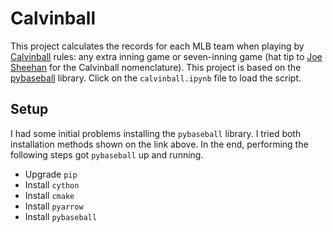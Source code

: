 # Calvinball

This project calculates the records for each MLB team when playing by [Calvinball](https://en.wikipedia.org/wiki/Calvin_and_Hobbes#Calvinball) rules: any extra inning game or seven-inning game (hat tip to [Joe Sheehan](http://www.joesheehan.com/) for the Calvinball nomenclature). This project is based on the [pybaseball](https://pypi.org/project/pybaseball/) library. Click on the `calvinball.ipynb` file to load the script.

## Setup

I had some initial problems installing the `pybaseball` library. I tried both installation methods shown on the link above. In the end, performing the following steps got `pybaseball` up and running.

* Upgrade `pip`
* Install `cython`
* Install `cmake`
* Install `pyarrow`
* Install `pybaseball`